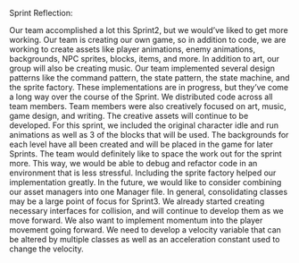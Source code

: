 Sprint Reflection:

Our team accomplished a lot this Sprint2, but we would’ve liked to get more working. Our team is creating our own game, so in addition to code, we are working to create assets like player animations, enemy animations, backgrounds, NPC sprites, blocks, items, and more. In addition to art, our group will also be creating music. 
Our team implemented several design patterns like the command pattern, the state pattern, the state machine, and the sprite factory. These implementations are in progress, but they’ve come a long way over the course of the Sprint. 
We distributed code across all team members. Team members were also creatively focused on art, music, game design, and writing. The creative assets will continue to be developed. For this sprint, we included the original character idle and run animations as well as 3 of the blocks that will be used. The backgrounds for each level have all been created and will be placed in the game for later Sprints.
The team would definitely like to space the work out for the sprint more. This way, we would be able to debug and refactor code in an environment that is less stressful.
Including the sprite factory helped our implementation greatly. 
In the future, we would like to consider combining our asset managers into one Manager file. In general, consolidating classes may be a large point of focus for Sprint3. We already started creating necessary interfaces for collision, and will continue to develop them as we move forward. We also want to implement momentum into the player movement going forward. We need to develop a velocity variable that can be altered by multiple classes as well as an acceleration constant used to change the velocity. 
